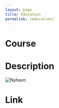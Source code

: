 ```yaml
---
layout: page
title: Education
permalink: /education/
---
```


# Course

# Description

![Nyhavn](https://cdn.pixabay.com/photo/2018/12/13/20/42/nyhavn-3873696_640.jpg)

# Link